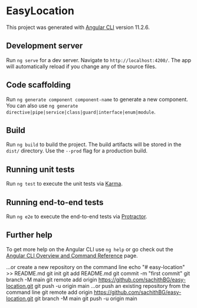 # EasyLocation

This project was generated with [Angular CLI](https://github.com/angular/angular-cli) version 11.2.6.

## Development server

Run `ng serve` for a dev server. Navigate to `http://localhost:4200/`. The app will automatically reload if you change any of the source files.

## Code scaffolding

Run `ng generate component component-name` to generate a new component. You can also use `ng generate directive|pipe|service|class|guard|interface|enum|module`.

## Build

Run `ng build` to build the project. The build artifacts will be stored in the `dist/` directory. Use the `--prod` flag for a production build.

## Running unit tests

Run `ng test` to execute the unit tests via [Karma](https://karma-runner.github.io).

## Running end-to-end tests

Run `ng e2e` to execute the end-to-end tests via [Protractor](http://www.protractortest.org/).

## Further help

To get more help on the Angular CLI use `ng help` or go check out the [Angular CLI Overview and Command Reference](https://angular.io/cli) page.


…or create a new repository on the command line
echo "# easy-location" >> README.md
git init
git add README.md
git commit -m "first commit"
git branch -M main
git remote add origin https://github.com/sachithBG/easy-location.git
git push -u origin main
…or push an existing repository from the command line
git remote add origin https://github.com/sachithBG/easy-location.git
git branch -M main
git push -u origin main